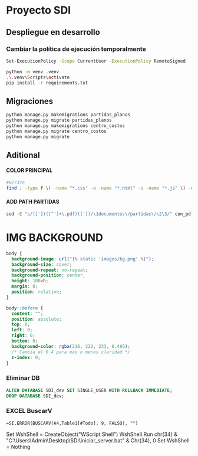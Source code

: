 # Proyecto SDI

## Despliegue en desarrollo

### Cambiar la política de ejecución temporalmente

```sh
Set-ExecutionPolicy -Scope CurrentUser -ExecutionPolicy RemoteSigned
```

```sh
python -m venv .venv
.\.venv\Scripts\activate
pip install -r requirements.txt
```

## Migraciones

```sh
python manage.py makemigrations partidas_planos
python manage.py migrate partidas_planos
python manage.py makemigrations centro_costos
python manage.py migrate centro_costos
python manage.py migrate
```

## Aditional

#### COLOR PRINCIPAL

```sh
#02737e
find . -type f \( -name "*.css" -o -name "*.html" -o -name "*.js" \) -exec sed -i 's/#434c5e/#02737e/g' {} +
```

#### ADD PATH PARTIDAS

```sh
sed -E "s/(['])([^']+\.pdf)(['])/\1documentos\/partidas\/\2\3/" con_pdf.sql > con_pdf_modificado.sql
```

# IMG BACKGROUND

```css
body {
  background-image: url("{% static 'images/bg.png' %}");
  background-size: cover;
  background-repeat: no-repeat;
  background-position: center;
  height: 100vh;
  margin: 0;
  position: relative;
}

body::before {
  content: "";
  position: absolute;
  top: 0;
  left: 0;
  right: 0;
  bottom: 0;
  background-color: rgba(216, 222, 233, 0.495);
  /* Cambia el 0.4 para más o menos claridad */
  z-index: 0;
}
```

### Eliminar DB

```sql
ALTER DATABASE SDI_dev SET SINGLE_USER WITH ROLLBACK IMMEDIATE;
DROP DATABASE SDI_dev;
```

### EXCEL BuscarV

```
=SI.ERROR(BUSCARV(A4,Table1[#Todo], 9, FALSO), "")
```

Set WshShell = CreateObject("WScript.Shell")
WshShell.Run chr(34) & "C:\Users\Admin\Desktop\SDI\iniciar_server.bat" & Chr(34), 0
Set WshShell = Nothing
